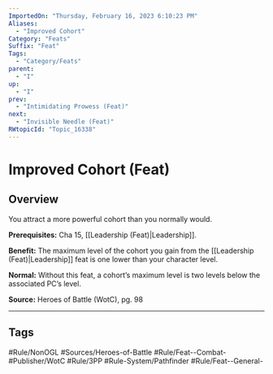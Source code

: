 ```yaml
---
ImportedOn: "Thursday, February 16, 2023 6:10:23 PM"
Aliases:
  - "Improved Cohort"
Category: "Feats"
Suffix: "Feat"
Tags:
  - "Category/Feats"
parent:
  - "I"
up:
  - "I"
prev:
  - "Intimidating Prowess (Feat)"
next:
  - "Invisible Needle (Feat)"
RWtopicId: "Topic_16338"
---
```

# Improved Cohort (Feat)
## Overview
You attract a more powerful cohort than you normally would.

**Prerequisites:** Cha 15, [[Leadership (Feat)|Leadership]].

**Benefit:** The maximum level of the cohort you gain from the [[Leadership (Feat)|Leadership]] feat is one lower than your character level.

**Normal:** Without this feat, a cohort’s maximum level is two levels below the associated PC’s level.

**Source:** Heroes of Battle (WotC), pg. 98


---
## Tags
#Rule/NonOGL #Sources/Heroes-of-Battle #Rule/Feat--Combat- #Publisher/WotC #Rule/3PP #Rule-System/Pathfinder #Rule/Feat--General-

